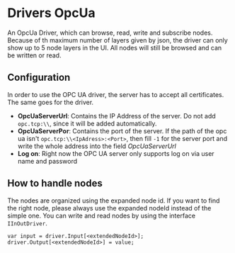 # Drivers OpcUa

An OpcUa Driver, which can browse, read, write and subscribe nodes.
Because of th maximum number of layers given by json, the driver can only show up to 5 node layers in the UI. 
All nodes will still be browsed and can be written or read.  

## Configuration
In order to use the OPC UA driver, the server has to accept all certificates. The same goes for the driver.
- **OpcUaServerUrl**: Contains the IP Address of the server. Do not add `opc.tcp:\\`, since it will be added automatically. 
- **OpcUaServerPor**: Contains the port of the server. If the path of the opc ua isn't `opc.tcp:\\<IpAdress>:<Port>`, then fill `-1` for the server port and write the whole address into the field *OpcUaServerUrl*
- **Log on**: Right now the OPC UA server only supports log on via user name and password

## How to handle nodes
The nodes are organized using the expanded node id. If you want to find the right node, please always use the expanded nodeId instead of the simple one. You can write and read nodes by using the interface `IInOutDriver`.
```
var input = driver.Input[<extendedNodeId>];
driver.Output[<extendedNodeId>] = value;
```
